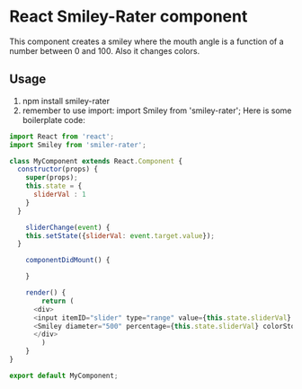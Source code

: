 # React Smiley-Rater component

This component creates a smiley where the mouth angle is a function of a
number between 0 and 100. Also it changes colors.

## Usage

1. npm install smiley-rater
2. remember to use import: import Smiley from 'smiley-rater';
Here is some boilerplate code:

```JavaScript
import React from 'react';
import Smiley from 'smiler-rater';

class MyComponent extends React.Component {
  constructor(props) {
    super(props);
    this.state = {
      sliderVal : 1
    }
  }

    sliderChange(event) {
    this.setState({sliderVal: event.target.value});
  }

    componentDidMount() {

    }

    render() {
        return (
      <div>
      <input itemID="slider" type="range" value={this.state.sliderVal} min="0" max="100" step="1" onChange={this.sliderChange.bind(this)} />
      <Smiley diameter="500" percentage={this.state.sliderVal} colorStops={["#b30000", "#00e600", "#4286f4", "#d91ae0"]}/>
      </div>
        )
    }
}

export default MyComponent;
```